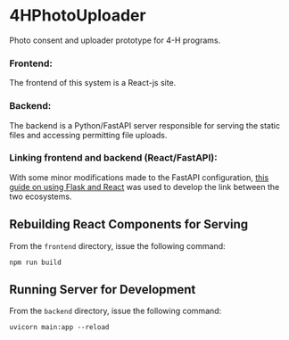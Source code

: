 # 4HPhotoUploader
Photo consent and uploader prototype for 4-H programs.

### Frontend:
The frontend of this system is a React-js site.

### Backend:
The backend is a Python/FastAPI server responsible for serving the static files
and accessing permitting file uploads.

### Linking frontend and backend (React/FastAPI):
With some minor modifications made to the FastAPI configuration,
[this guide on using Flask and React](https://blog.learningdollars.com/2019/11/29/how-to-serve-a-reactapp-with-a-flask-server/)
was used to develop the link between the two ecosystems.

## Rebuilding React Components for Serving

From the `frontend` directory, issue the following command:

```shell
npm run build
```

## Running Server for Development

From the `backend` directory, issue the following command:

```shell
uvicorn main:app --reload
```